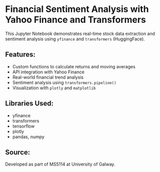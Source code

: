 # Financial Sentiment Analysis with Yahoo Finance and Transformers

This Jupyter Notebook demonstrates real-time stock data extraction and sentiment analysis using `yfinance` and `transformers` (HuggingFace).

## Features:
- Custom functions to calculate returns and moving averages
- API integration with Yahoo Finance
- Real-world financial trend analysis
- Sentiment analysis using `transformers.pipeline()`
- Visualization with `plotly` and `matplotlib`

## Libraries Used:
- yfinance
- transformers
- tensorflow
- plotly
- pandas, numpy

## Source:
Developed as part of MS5114 at University of Galway.
